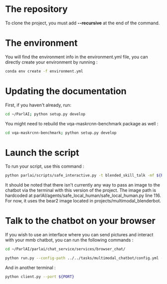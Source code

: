 # The repository

To clone the project, you must add **--recursive** at the end of the command.

# The environment 

You will find the environment info in the environment.yml file, you can directly create your environment by running : 
```bash
conda env create -f environment.yml
```

# Updating the documentation

First, if you haven't already, run:
```bash
cd ~/ParlAI; python setup.py develop
```
You might need to rebuild the vqa-maskrcnn-benchmark package as well : 
```bash
cd vqa-maskrcnn-benchmark; python setup.py develop
```

# Launch the script 

To run your script, use this command :

```bash
python parlai/scripts/safe_interactive.py -t blended_skill_talk -mf ${PATH_TO_YOUR_MODEL_FILE} --model projects.multimodal_blenderbot.agents:BiasAgent --image-mode faster_r_cnn_152_32x8d --delimiter $'\n' --beam-block-ngram 3 --beam-context-block-ngram 3 --beam-min-length 20 --beam-size 10 --inference beam --model-parallel False
```

It should be noted that there isn't currently any way to pass an image to the chatbot via the terminal with this version of the project. The image path is hardcoded at parlAI/agents/safe_local_human/safe_local_human.py line 116. For now, it uses the bear2 image located in projects/multimodal_blenderbot.


# Talk to the chatbot on your browser 

If you wish to use an interface where you can send pictures and interact with your mmb chatbot, you can run the following commands : 

```bash
cd ~/ParlAI/parlai/chat_service/services/browser_chat/ 

python run.py --config-path ../../tasks/multimodal_chatbot/config.yml --port ${PORT}
```
And in another terminal :

```bash
python client.py --port ${PORT}
```
